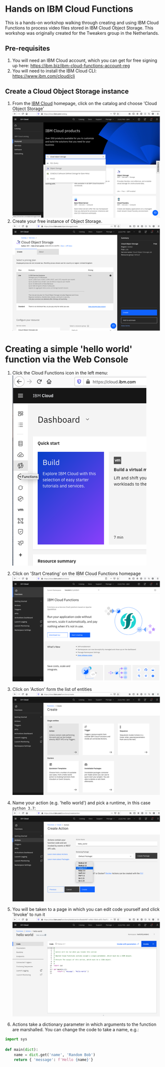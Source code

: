 # Hands on IBM Cloud Functions
This is a hands-on workshop walking through creating and using IBM Cloud Functions to process video files stored in IBM Cloud Object Storage. This workshop was originally created for the Tweakers group in the Netherlands.

## Pre-requisites

1. You will need an IBM Cloud account, which you can get for free signing up here: https://ibm.biz/ibm-cloud-functions-account-reg
2. You will need to install the IBM Cloud CLI: https://www.ibm.com/cloud/cli

## Create a Cloud Object Storage instance

1. From the [IBM Cloud](https://cloud.ibm.com) homepage, click on the catalog and choose 'Cloud Object Storage'
![IBM Cloud homepage](_images/cos1.png)
2. Create your free instance of Object Storage.
![IBM Cloud Object Storage creation screen](_images/cos2.png)

# Creating a simple 'hello world' function via the Web Console

1. Click the Cloud Functions icon in the left menu:
![Cloud functions icon](_images/functions1.png)

2. Click on 'Start Creating' on the IBM Cloud Functions homepage
![Cloud functions homepage](_images/functions2.png)

2. Click on 'Action' form the list of entities
![Create entity page](_images/functions3.png)

3. Name your action (e.g. 'hello world') and pick a runtime, in this case `python 3.7`:
![Create an action page](_images/functions4.png)

4. You will be taken to a page in which you can edit code yourself and click 'Invoke' to run it
![Code editor for an action](_images/functions5.png)

5. Actions take a dictionary parameter in which arguments to the function are marshalled. You can change the code to take a name, e.g.:

```python
import sys

def main(dict):
    name = dict.get('name', 'Random Bob')
    return { 'message': f'Hello {name}'}
```




